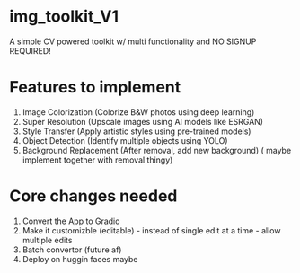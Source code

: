 # img_toolkit_V1
A simple CV powered toolkit w/ multi functionality and NO SIGNUP REQUIRED!

# Features to implement

1. Image Colorization (Colorize B&W photos using deep learning)
2. Super Resolution (Upscale images using AI models like ESRGAN)
3. Style Transfer (Apply artistic styles using pre-trained models)
4. Object Detection (Identify multiple objects using YOLO)
5. Background Replacement (After removal, add new background) ( maybe implement together with removal thingy)

# Core changes needed

1. Convert the App to Gradio
2. Make it customizble (editable) - instead of single edit at a time - allow multiple edits
3. Batch convertor (future af)
4. Deploy on huggin faces maybe